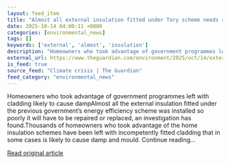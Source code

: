 ```yaml
---
layout: feed_item
title: "Almost all external insulation fitted under Tory scheme needs repair or replacing, report finds"
date: 2025-10-14 04:00:11 +0000
categories: [environmental_news]
tags: []
keywords: ['external', 'almost', 'insulation']
description: "Homeowners who took advantage of government programmes left with cladding likely to cause dampAlmost all the external insulation fitted under the previous go..."
external_url: https://www.theguardian.com/environment/2025/oct/14/external-insulation-previous-government-scheme-repair-replacing-report-finds
is_feed: true
source_feed: "Climate crisis | The Guardian"
feed_category: "environmental_news"
---
```


Homeowners who took advantage of government programmes left with cladding likely to cause dampAlmost all the external insulation fitted under the previous government’s energy efficiency scheme was installed so poorly it will have to be repaired or replaced, an investigation has found.Thousands of homeowners who took advantage of the home insulation schemes have been left with incompetently fitted cladding that in some cases is likely to cause damp and mould. Continue reading...

[Read original article](https://www.theguardian.com/environment/2025/oct/14/external-insulation-previous-government-scheme-repair-replacing-report-finds)
